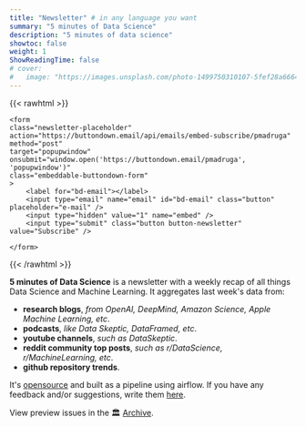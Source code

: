 ```yaml
---
title: "Newsletter" # in any language you want
summary: "5 minutes of Data Science"
description: "5 minutes of data science"
showtoc: false
weight: 1
ShowReadingTime: false
# cover:
#   image: "https://images.unsplash.com/photo-1499750310107-5fef28a66643?ixid=MnwxMjA3fDB8MHxwaG90by1wYWdlfHx8fGVufDB8fHx8&ixlib=rb-1.2.1&auto=format&fit=crop&w=1500&q=80"
---
```


{{< rawhtml >}}

<div class="newsletter-form-wrapper">

    <form
    class="newsletter-placeholder"
    action="https://buttondown.email/api/emails/embed-subscribe/pmadruga"
    method="post"
    target="popupwindow"
    onsubmit="window.open('https://buttondown.email/pmadruga', 'popupwindow')"
    class="embeddable-buttondown-form"
    >
        <label for="bd-email"></label>
        <input type="email" name="email" id="bd-email" class="button" placeholder="e-mail" />
        <input type="hidden" value="1" name="embed" />
        <input type="submit" class="button button-newsletter" value="Subscribe" />

    </form>

</div>
{{< /rawhtml >}}

**5 minutes of Data Science** is a newsletter with a weekly recap of all things Data Science and Machine Learning. It aggregates last week's data from:

- **research blogs**, _from OpenAI, DeepMind, Amazon Science, Apple Machine Learning, etc_. 
- **podcasts**, *like Data Skeptic, DataFramed, etc*.
- **youtube channels**, *such as DataSkeptic*. 
- **reddit community top posts**, *such as r/DataScience, r/MachineLearning, etc*.
- **github repository trends**.

It's [opensource](https://github.com/pmadruga/etl-newsletter) and built as a pipeline using airflow. 
If you have any feedback and/or suggestions, write them [here](https://github.com/pmadruga/ETL-newsletter/issues).

View preview issues in the 🏛 [Archive](https://buttondown.email/pmadruga/archive/).
